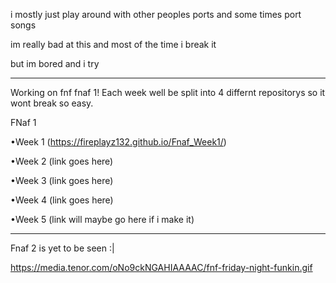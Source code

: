 i mostly just play around with other peoples ports and some times port songs

im really bad at this and most of the time i break it

but im bored and i try
_________________________________________________________________________________________________________________
Working on fnf fnaf 1! Each week well be split into 4 differnt repositorys so it wont break so easy.

FNaf 1

•Week 1 (https://fireplayz132.github.io/Fnaf_Week1/)

•Week 2 (link goes here)

•Week 3 (link goes here)

•Week 4 (link goes here)

•Week 5 (link will maybe go here if i make it)
_________________________________________________________________________________________________________________
Fnaf 2 is yet to be seen :|


https://media.tenor.com/oNo9ckNGAHIAAAAC/fnf-friday-night-funkin.gif
